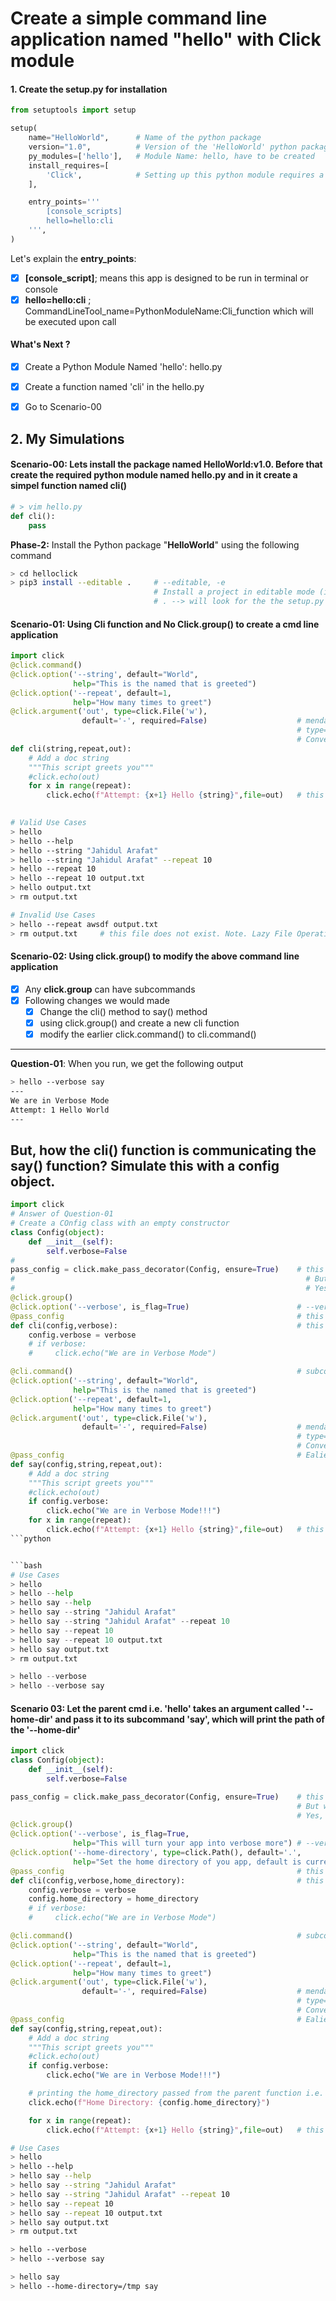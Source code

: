 # Create a simple command line application named "hello" with Click module

#### 1. Create the setup.py for installation
```python
from setuptools import setup

setup(
    name="HelloWorld",      # Name of the python package
    version="1.0",          # Version of the 'HelloWorld' python package
    py_modules=['hello'],   # Module Name: hello, have to be created
    install_requires=[
        'Click',            # Setting up this python module requires a Package named 'Click'
    ],

    entry_points='''
        [console_scripts]
        hello=hello:cli
    ''',
)
```

Let's explain the **entry_points**:
- [x] **[console_script]**; means this app is designed to be run in terminal or console
- [x] **hello=hello:cli** ; CommandLineTool_name=PythonModuleName:Cli_function which will be executed upon call

#### What's Next ?
- [x] Create a Python Module Named 'hello': hello.py
- [x] Create a function named 'cli' in the hello.py
- [x] Go to Scenario-00


## 2. My Simulations 
#### Scenario-00: Lets install the package named HelloWorld:v1.0. Before that create the required python module named hello.py and in it create a simpel function named cli()
```python
# > vim hello.py
def cli():
    pass
```

**Phase-2:** Install the Python package "**HelloWorld**" using the following command
```bash
> cd helloclick
> pip3 install --editable .     # --editable, -e 
                                # Install a project in editable mode (i.e. setuptools “develop mode”) from a local project path or a VCS url.
                                # . --> will look for the the setup.py file for installation in the current directory
```

#### Scenario-01: Using Cli function and No Click.group() to create a cmd line application
```python
import click
@click.command()
@click.option('--string', default="World",
              help="This is the named that is greeted")
@click.option('--repeat', default=1,
              help="How many times to greet")
@click.argument('out', type=click.File('w'),
                default='-', required=False)                    # mendatory argument, comes after all the options
                                                                # type=int/str or click type. click type is more powerful
                                                                # Convert this mendatory argument optional using defualt and required parameter
def cli(string,repeat,out):
    # Add a doc string
    """This script greets you"""
    #click.echo(out)
    for x in range(repeat):
        click.echo(f"Attempt: {x+1} Hello {string}",file=out)   # this file is LAZY by default.
                    
```
```bash
# Valid Use Cases
> hello
> hello --help
> hello --string "Jahidul Arafat"
> hello --string "Jahidul Arafat" --repeat 10
> hello --repeat 10
> hello --repeat 10 output.txt
> hello output.txt
> rm output.txt

# Invalid Use Cases
> hello --repeat awsdf output.txt 
> rm output.txt     # this file does not exist. Note. Lazy File Operation
```
#### Scenario-02: Using click.group() to modify the above command line application
- [x] Any **click.group** can have subcommands 
- [x] Following changes we would made
  - [x] Change the cli() method to say() method
  - [x] using click.group() and create a new cli function
  - [x] modify the earlier click.command() to cli.command()
---
**Question-01**: When you run, we get the following output
```bash
> hello --verbose say
---
We are in Verbose Mode
Attempt: 1 Hello World
---
```
But, how the cli() function is communicating the say() function?
Simulate this with a config object.
---

```python
import click
# Answer of Question-01
# Create a COnfig class with an empty constructor
class Config(object):
    def __init__(self):
        self.verbose=False
#
pass_config = click.make_pass_decorator(Config, ensure=True)    # this will pass this 'Config' to each of the click call backs i.e. from cli() to say()
#                                                                 # But what create this 'config' object and can you ensure that the 'config' object is really been created?
#                                                                 # Yes, at the moment nothing created, we can set 'ensure=True' to make sure the 'config' object is created
@click.group()
@click.option('--verbose', is_flag=True)                        # --verbose mode must not take any arguments. Thats why is_flag is set to TRUE. Default it is FALSE.
@pass_config                                                    # this will create a 'config' empty instance of class Config. You dont need to manually create it.
def cli(config,verbose):                                        # this function ever runs when a subcommand i.e. [ > hello say ] runs
    config.verbose = verbose
    # if verbose:
    #     click.echo("We are in Verbose Mode")

@cli.command()                                                  # subcommand of cli, instead of click as done earlier
@click.option('--string', default="World",
              help="This is the named that is greeted")
@click.option('--repeat', default=1,
              help="How many times to greet")
@click.argument('out', type=click.File('w'),
                default='-', required=False)                    # mendatory argument, comes after all the options
                                                                # type=int/str or click type. click type is more powerful
                                                                # Convert this mendatory argument optional using defualt and required parameter
@pass_config                                                    # Ealier created 'config' instance will be passed here
def say(config,string,repeat,out):
    # Add a doc string
    """This script greets you"""
    #click.echo(out)
    if config.verbose:
        click.echo("We are in Verbose Mode!!!")
    for x in range(repeat):
        click.echo(f"Attempt: {x+1} Hello {string}",file=out)   # this file is LAZY by default.
```python


```bash
# Use Cases
> hello
> hello --help
> hello say --help
> hello say --string "Jahidul Arafat"
> hello say --string "Jahidul Arafat" --repeat 10
> hello say --repeat 10
> hello say --repeat 10 output.txt
> hello say output.txt
> rm output.txt

> hello --verbose
> hello --verbose say

```



#### Scenario 03: Let the parent cmd i.e. 'hello' takes an argument called '--home-dir' and pass it to its subcommand 'say', which will print the path of the '--home-dir'
```python
import click
class Config(object):
    def __init__(self):
        self.verbose=False

pass_config = click.make_pass_decorator(Config, ensure=True)    # this will pass this 'Config' to each of the click call backs i.e. from cli() to say()
                                                                # But what create this 'config' object and can you ensure that the 'config' object is really been created?
                                                                # Yes, at the moment nothing created, we can set 'ensure=True' to make sure the 'config' object is created
@click.group()
@click.option('--verbose', is_flag=True,
              help="This will turn your app into verbose more") # --verbose mode must not take any arguments. Thats why is_flag is set to TRUE. Default it is FALSE.
@click.option('--home-directory', type=click.Path(), default='.',
              help="Set the home directory of you app, default is current directory")
@pass_config                                                    # this will create a 'config' empty instance of class Config. You dont need to manually create it.
def cli(config,verbose,home_directory):                         # this function ever runs when a subcommand i.e. [ > hello say ] runs
    config.verbose = verbose
    config.home_directory = home_directory
    # if verbose:
    #     click.echo("We are in Verbose Mode")

@cli.command()                                                  # subcommand of cli, instead of click as done earlier
@click.option('--string', default="World",
              help="This is the named that is greeted")
@click.option('--repeat', default=1,
              help="How many times to greet")
@click.argument('out', type=click.File('w'),
                default='-', required=False)                    # mendatory argument, comes after all the options
                                                                # type=int/str or click type. click type is more powerful
                                                                # Convert this mendatory argument optional using defualt and required parameter
@pass_config                                                    # Ealier created 'config' instance will be passed here
def say(config,string,repeat,out):
    # Add a doc string
    """This script greets you"""
    #click.echo(out)
    if config.verbose:
        click.echo("We are in Verbose Mode!!!")

    # printing the home_directory passed from the parent function i.e. cli() to say()
    click.echo(f"Home Directory: {config.home_directory}")

    for x in range(repeat):
        click.echo(f"Attempt: {x+1} Hello {string}",file=out)   # this file is LAZY by default.
```

```bash
# Use Cases
> hello
> hello --help
> hello say --help
> hello say --string "Jahidul Arafat"
> hello say --string "Jahidul Arafat" --repeat 10
> hello say --repeat 10
> hello say --repeat 10 output.txt
> hello say output.txt
> rm output.txt

> hello --verbose
> hello --verbose say

> hello say
> hello --home-directory=/tmp say 

```

